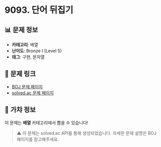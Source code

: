 # 9093. 단어 뒤집기

## 📊 문제 정보
- **카테고리**: 배열
- **난이도**: Bronze I (Level 5)
- **태그**: 구현, 문자열

## 🔗 문제 링크
- [BOJ 문제 페이지](https://www.acmicpc.net/problem/9093)
- [solved.ac 문제 페이지](https://solved.ac/problems/9093)

## 🎯 가챠 정보
이 문제는 **배열** 카테고리에서 뽑을 수 있습니다!

> ⚠️ 이 문제는 solved.ac API를 통해 생성되었습니다. 
> 자세한 문제 설명은 BOJ 페이지를 참고해주세요.
